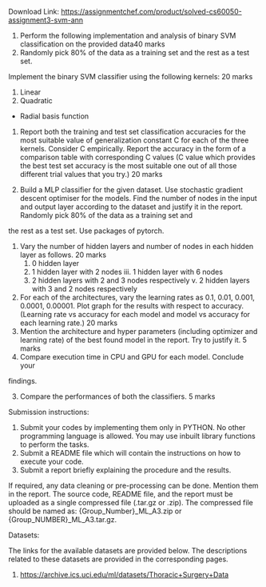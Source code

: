 Download Link: https://assignmentchef.com/product/solved-cs60050-assignment3-svm-ann
<br>



<ol>

 <li>Perform the following implementation and analysis of binary SVM classification on the provided data40 marks</li>

 <li>Randomly pick 80% of the data as a training set and the rest as a test set.</li>

</ol>

Implement the binary SVM classifier using the following kernels:   20 marks

<ol>

 <li>Linear</li>

 <li>Quadratic</li>

</ol>

<ul>

 <li>Radial basis function</li>

</ul>

<ol>

 <li>Report both the training and test set classification accuracies for the most suitable value of generalization constant C for each of the three kernels. Consider C empirically. Report the accuracy in the form of a comparison table with corresponding C values (C value which provides the best test set accuracy is the most suitable one out of all those different trial values that you try.) 20 marks</li>

</ol>

<ol start="2">

 <li>Build a MLP classifier for the given dataset. Use stochastic gradient descent optimiser for the models. Find the number of nodes in the input and output layer according to the dataset and justify it in the report. Randomly pick 80% of the data as a training set and</li>

</ol>

the rest as a test set. Use packages of pytorch.

<ol>

 <li>Vary the number of hidden layers and number of nodes in each hidden layer as follows. 20 marks

  <ol>

   <li>0 hidden layer</li>

   <li>1 hidden layer with 2 nodes iii. 1 hidden layer with 6 nodes</li>

   <li>2 hidden layers with 2 and 3 nodes respectively v. 2 hidden layers with 3 and 2 nodes respectively</li>

  </ol></li>

 <li>For each of the architectures, vary the learning rates as 0.1, 0.01, 0.001, 0.0001, 0.00001. Plot graph for the results with respect to accuracy. (Learning rate vs accuracy for each model and model vs accuracy for each learning rate.) 20 marks</li>

 <li>Mention the architecture and hyper parameters (including optimizer and learning rate) of the best found model in the report. Try to justify it. 5 marks</li>

 <li>Compare execution time in CPU and GPU for each model. Conclude your</li>

</ol>

findings.

<ol start="3">

 <li>Compare the performances of both the classifiers. 5 marks</li>

</ol>

Submission instructions:

<ol>

 <li>Submit your codes by implementing them only in PYTHON. No other programming language is allowed. You may use inbuilt library functions to perform the tasks.</li>

 <li>Submit a README file which will contain the instructions on how to execute your code.</li>

 <li>Submit a report briefly explaining the procedure and the results.</li>

</ol>




If required, any data cleaning or pre-processing can be done. Mention them in the report. The source code, README file, and the report must be uploaded as a single compressed file (.tar.gz or .zip). The compressed file should be named as: {Group_Number}_ML_A3.zip or {Group_NUMBER}_ML_A3.tar.gz.

Datasets:

The links for the available datasets are provided below. The descriptions related to these datasets are provided in the corresponding pages.

1. <a href="https://archive.ics.uci.edu/ml/datasets/Thoracic+Surgery+Data">https://archive.ics.uci.edu/ml/datasets/Thoracic+Surgery+Data</a>
